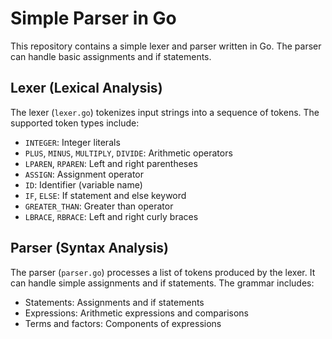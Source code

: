 # Simple Parser in Go

This repository contains a simple lexer and parser written in Go. The parser can handle basic assignments and if statements.

## Lexer (Lexical Analysis)

The lexer (`lexer.go`) tokenizes input strings into a sequence of tokens. The supported token types include:

- `INTEGER`: Integer literals
- `PLUS`, `MINUS`, `MULTIPLY`, `DIVIDE`: Arithmetic operators
- `LPAREN`, `RPAREN`: Left and right parentheses
- `ASSIGN`: Assignment operator
- `ID`: Identifier (variable name)
- `IF`, `ELSE`: If statement and else keyword
- `GREATER_THAN`: Greater than operator
- `LBRACE`, `RBRACE`: Left and right curly braces

## Parser (Syntax Analysis)

The parser (`parser.go`) processes a list of tokens produced by the lexer. It can handle simple assignments and if statements. The grammar includes:

- Statements: Assignments and if statements
- Expressions: Arithmetic expressions and comparisons
- Terms and factors: Components of expressions


